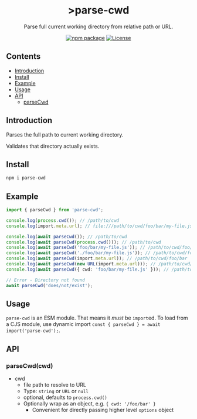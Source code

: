 <div style="text-align:center">

# >parse-cwd
Parse full current working directory from relative path or URL.

[![npm package](https://badge.fury.io/js/parse-cwd.svg)](https://www.npmjs.com/package/parse-cwd)
[![License](https://img.shields.io/npm/l/parse-cwd.svg)](https://github.com/JacobLey/leyman/blob/main/tools/parse-cwd/LICENSE)

</div>

## Contents
- [Introduction](#introduction)
- [Install](#install)
- [Example](#example)
- [Usage](#usage)
- [API](#api)
  - [parseCwd](#parsecwdcwd)

## Introduction

Parses the full path to current working directory.

Validates that directory actually exists.

## Install

```sh
npm i parse-cwd
```

## Example

```ts
import { parseCwd } from 'parse-cwd';

console.log(process.cwd()); // /path/to/cwd
console.log(import.meta.url); // file:///path/to/cwd/foo/bar/my-file.js

console.log(await parseCwd()); // /path/to/cwd
console.log(await parseCwd(process.cwd())); // /path/to/cwd
console.log(await parseCwd('foo/bar/my-file.js')); // /path/to/cwd/foo/bar
console.log(await parseCwd('./foo/bar/my-file.js')); // /path/to/cwd/foo/bar
console.log(await parseCwd(import.meta.url)); // /path/to/cwd/foo/bar
console.log(await parseCwd(new URL(import.meta.url))); // /path/to/cwd/foo/bar
console.log(await parseCwd({ cwd: 'foo/bar/my-file.js' })); // /path/to/cwd/foo/bar

// Error - Directory not found
await parseCwd('does/not/exist');
```

## Usage

`parse-cwd` is an ESM module. That means it _must_ be `import`ed. To load from a CJS module, use dynamic import `const { parseCwd } = await import('parse-cwd');`.

## API

### parseCwd(cwd)

* cwd
  * file path to resolve to URL
  * Type: `string` or `URL` or `null`
  * optional, defaults to `process.cwd()`
  * Optionally wrap as an object, e.g. `{ cwd: '/foo/bar' }`
    * Convenient for directly passing higher level `options` object
